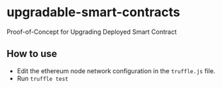 # upgradable-smart-contracts
Proof-of-Concept for Upgrading Deployed Smart Contract

## How to use 
* Edit the ethereum node network configuration in the `truffle.js` file.
* Run `truffle test`
